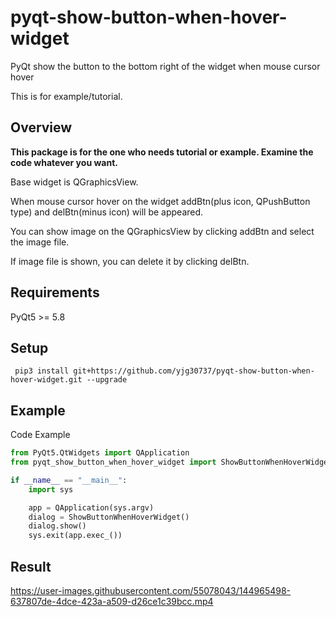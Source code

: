 # pyqt-show-button-when-hover-widget
PyQt show the button to the bottom right of the widget when mouse cursor hover

This is for example/tutorial.

## Overview
<b>This package is for the one who needs tutorial or example. Examine the code whatever you want.</b>

Base widget is QGraphicsView. 

When mouse cursor hover on the widget addBtn(plus icon, QPushButton type) and delBtn(minus icon) will be appeared.

You can show image on the QGraphicsView by clicking addBtn and select the image file.

If image file is shown, you can delete it by clicking delBtn.

## Requirements
PyQt5 >= 5.8

## Setup
``` pip3 install git+https://github.com/yjg30737/pyqt-show-button-when-hover-widget.git --upgrade```

## Example
Code Example
```python
from PyQt5.QtWidgets import QApplication
from pyqt_show_button_when_hover_widget import ShowButtonWhenHoverWidget

if __name__ == "__main__":
    import sys

    app = QApplication(sys.argv)
    dialog = ShowButtonWhenHoverWidget()
    dialog.show()
    sys.exit(app.exec_())
```

## Result

https://user-images.githubusercontent.com/55078043/144965498-637807de-4dce-423a-a509-d26ce1c39bcc.mp4



